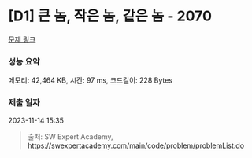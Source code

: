 # [D1] 큰 놈, 작은 놈, 같은 놈 - 2070 

[문제 링크](https://swexpertacademy.com/main/code/problem/problemDetail.do?contestProbId=AV5QQ6qqA40DFAUq) 

### 성능 요약

메모리: 42,464 KB, 시간: 97 ms, 코드길이: 228 Bytes

### 제출 일자

2023-11-14 15:35



> 출처: SW Expert Academy, https://swexpertacademy.com/main/code/problem/problemList.do